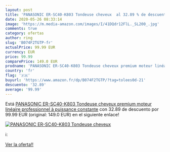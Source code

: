 ```yaml
---
layout: post
title: 'PANASONIC ER-SC40-K803 Tondeuse cheveux  al 32.89 % de descuento'
date: 2020-05-26 08:33:14
image: 'https://m.media-amazon.com/images/I/41DQdr12FlL._SL200_.jpg'
comments: true
category: ofertas
author: ring
slug: 'B074F2TGTP-fr'
actualPrice: 99.99 EUR
currency: EUR
price: 99.99
comparePrice: 149.0 EUR
prodname: 'PANASONIC ER-SC40-K803 Tondeuse cheveux premium moteur linéaire professionnel à puissance constante'
country: 'fr'
flag: '🇫🇷'
buyurl: 'https://www.amazon.fr/dp/B074F2TGTP/?tag=tolees0d-21'
descuento: '32.89'
average: '99.99'
---
```


Está [PANASONIC ER-SC40-K803 Tondeuse cheveux premium moteur linéaire professionnel à puissance constante](https://www.amazon.fr/dp/B074F2TGTP/?tag=tolees0d-21) con 32.89 de descuento por 99.99 EUR (original: 149.0 EUR) en el siguiente enlace!

[![PANASONIC ER-SC40-K803 Tondeuse cheveux ](https://m.media-amazon.com/images/I/41DQdr12FlL._SL200_.jpg)](https://www.amazon.fr/dp/B074F2TGTP/?tag=tolees0d-21)

ℹ️:


[Ver la oferta!!](https://www.amazon.fr/dp/B074F2TGTP/?tag=tolees0d-21)
